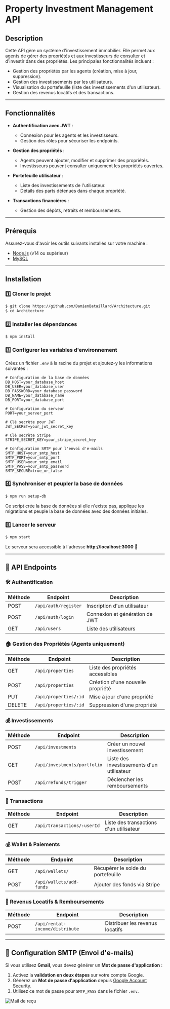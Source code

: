 # Property Investment Management API

## Description

Cette API gère un système d'investissement immobilier. Elle permet aux agents de gérer des propriétés et aux investisseurs de consulter et d'investir dans des propriétés. Les principales fonctionnalités incluent :
- Gestion des propriétés par les agents (création, mise à jour, suppression).
- Gestion des investissements par les utilisateurs.
- Visualisation du portefeuille (liste des investissements d'un utilisateur).
- Gestion des revenus locatifs et des transactions.

---

## Fonctionnalités

- **Authentification avec JWT** :
  - Connexion pour les agents et les investisseurs.
  - Gestion des rôles pour sécuriser les endpoints.

- **Gestion des propriétés** :
  - Agents peuvent ajouter, modifier et supprimer des propriétés.
  - Investisseurs peuvent consulter uniquement les propriétés ouvertes.

- **Portefeuille utilisateur** :
  - Liste des investissements de l'utilisateur.
  - Détails des parts détenues dans chaque propriété.

- **Transactions financières** :
  - Gestion des dépôts, retraits et remboursements.

---

## Prérequis

Assurez-vous d'avoir les outils suivants installés sur votre machine :
- [Node.js](https://nodejs.org/) (v14 ou supérieur)
- [MySQL](https://www.mysql.com/)

---

## Installation

### 1️⃣ Cloner le projet
```sh
$ git clone https://github.com/DamienBataillard/Architecture.git
$ cd Architecture
```

### 2️⃣ Installer les dépendances
```sh
$ npm install
```

### 3️⃣ Configurer les variables d'environnement
Créez un fichier `.env` à la racine du projet et ajoutez-y les informations suivantes :

```env
# Configuration de la base de données
DB_HOST=your_database_host
DB_USER=your_database_user
DB_PASSWORD=your_database_password
DB_NAME=your_database_name
DB_PORT=your_database_port

# Configuration du serveur
PORT=your_server_port

# Clé secrète pour JWT
JWT_SECRET=your_jwt_secret_key

# Clé secrète Stripe
STRIPE_SECRET_KEY=your_stripe_secret_key

# Configuration SMTP pour l'envoi d'e-mails
SMTP_HOST=your_smtp_host
SMTP_PORT=your_smtp_port
SMTP_USER=your_smtp_email
SMTP_PASS=your_smtp_password
SMTP_SECURE=true_or_false
```

### 4️⃣ Synchroniser et peupler la base de données
```sh
$ npm run setup-db
```

Ce script crée la base de données si elle n'existe pas, applique les migrations et peuple la base de données avec des données initiales.

### 5️⃣ Lancer le serveur
```sh
$ npm start
```

Le serveur sera accessible à l'adresse **http://localhost:3000** 🎉

---

## 🔄 API Endpoints

### 🛠️ Authentification
| Méthode | Endpoint              | Description                      |
|---------|----------------------|----------------------------------|
| POST    | `/api/auth/register` | Inscription d'un utilisateur    |
| POST    | `/api/auth/login`    | Connexion et génération de JWT  |
| GET     | `/api/users`         | Liste des utilisateurs          |

### 🏠 Gestion des Propriétés (Agents uniquement)
| Méthode | Endpoint                | Description                          |
|---------|------------------------|--------------------------------------|
| GET     | `/api/properties`      | Liste des propriétés accessibles    |
| POST    | `/api/properties`      | Création d'une nouvelle propriété   |
| PUT     | `/api/properties/:id`  | Mise à jour d'une propriété         |
| DELETE  | `/api/properties/:id`  | Suppression d'une propriété         |

### 💰 Investissements
| Méthode | Endpoint                | Description                        |
|---------|------------------------|------------------------------------|
| POST    | `/api/investments`     | Créer un nouvel investissement    |
| GET     | `/api/investments/portfolio` | Liste des investissements d'un utilisateur |
| POST    | `/api/refunds/trigger`  | Déclencher les remboursements     |

### 🔄 Transactions
| Méthode | Endpoint                | Description                        |
|---------|------------------------|------------------------------------|
| GET     | `/api/transactions/:userId` | Liste des transactions d'un utilisateur |

### 💰 Wallet & Paiements
| Méthode | Endpoint                 | Description                         |
|---------|-------------------------|-------------------------------------|
| GET     | `/api/wallets/`         | Récupérer le solde du portefeuille |
| POST    | `/api/wallets/add-funds` | Ajouter des fonds via Stripe       |

### 💸 Revenus Locatifs & Remboursements
| Méthode | Endpoint                | Description                        |
|---------|------------------------|------------------------------------|
| POST    | `/api/rental-income/distribute` | Distribuer les revenus locatifs |

---

## 📩 Configuration SMTP (Envoi d'e-mails)

Si vous utilisez **Gmail**, vous devez générer un **Mot de passe d'application** :
1. Activez la **validation en deux étapes** sur votre compte Google.
2. Générez un **Mot de passe d'application** depuis [Google Account Security](https://myaccount.google.com/security).
3. Utilisez ce mot de passe pour `SMTP_PASS` dans le fichier `.env`.

![Mail de reçu](assets/Mail%20de%20reçu.png)

